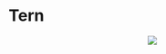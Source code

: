 # Tern
<center>
  <a href="https://code.dlang.org/packages/tern"> <img src="https://img.shields.io/dub/v/tern"/> </a>
  

</center>
